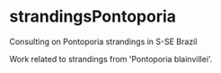 # strandingsPontoporia
Consulting on Pontoporia strandings in S-SE Brazil

Work related to strandings from 'Pontoporia blainvillei'.
